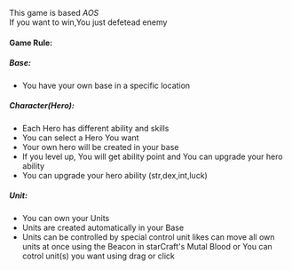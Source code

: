 This game is based *AOS*  
If you want to win,You just defetead enemy

<h4>Game Rule:</h4>  
<h5>Base:</h5>  
<ul><li>You have your own base in a specific location</li></ul>

<h5>Character(Hero):</h5>  
<ul><li>Each Hero has different ability and skills</li>

<li>You can select a Hero You want</li>

<li>Your own hero will be created in your base</li>

<li>If you level up, You will get ability point and You can upgrade your hero ability</li>

<li>You can upgrade your hero ability (str,dex,int,luck)</li></ul><h5>Unit:</h5>  
<ul><li>You can own your Units</li>

<li>Units are created automatically in your Base</li>

<li>Units can be controlled by special control unit likes can move all own units at once using the Beacon in starCraft's Mutal Blood or You can cotrol unit(s) you want using drag or click</li></ul>
